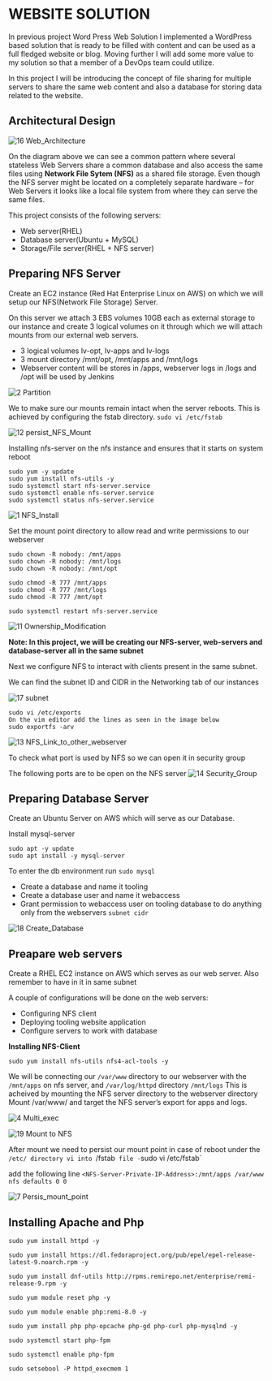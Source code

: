 # WEBSITE SOLUTION

In previous project Word Press Web Solution I implemented a WordPress based solution that is ready to be filled with content and can be used as a full fledged website or blog. Moving further I will add some more value to my solution so that a member of a DevOps team could utilize.

In this project I will be introducing the concept of file sharing for multiple servers to share the same web content and also a database for storing data related to the website.

## Architectural Design

![16 Web_Architecture](https://github.com/lucm9/My-Personal-Project-Documentation/assets/96879757/927a84c5-0dda-423d-b25e-3804ecabf10d)

On the diagram above we can see a common pattern where several stateless Web Servers share a common database and also access the same files using **Network File Sytem (NFS)** as a shared file storage. Even though the NFS server might be located on a completely separate hardware – for Web Servers it looks like a local file system from where they can serve the same files.

This project consists of the following servers:

- Web server(RHEL)
- Database server(Ubuntu + MySQL)
- Storage/File server(RHEL + NFS server)

## Preparing NFS Server
Create an EC2 instance (Red Hat Enterprise Linux  on AWS) on which we will setup our NFS(Network File Storage) Server.

On this server we attach 3 EBS volumes 10GB each as external storage to our instance and create 3 logical volumes on it through which we will attach mounts from our external web servers.

- 3 logical volumes lv-opt, lv-apps and lv-logs
- 3 mount directory /mnt/opt, /mnt/apps and /mnt/logs
- Webserver content will be stores in /apps, webserver logs in /logs and /opt will be used by Jenkins
  
![2 Partition](https://github.com/lucm9/My-Personal-Project-Documentation/assets/96879757/6a9b8298-46c1-43ac-a7aa-a4b0c97af7b9)

We to make sure our mounts remain intact when the server reboots. This is achieved by configuring the fstab directory.
`sudo vi /etc/fstab`

![12 persist_NFS_Mount](https://github.com/lucm9/My-Personal-Project-Documentation/assets/96879757/1ebf6c26-bc8c-454f-bd80-df4c0cf1766b)

Installing nfs-server on the nfs instance and ensures that it starts on system reboot
```
sudo yum -y update
sudo yum install nfs-utils -y
sudo systemctl start nfs-server.service
sudo systemctl enable nfs-server.service
sudo systemctl status nfs-server.service
```
![1 NFS_Install](https://github.com/lucm9/My-Personal-Project-Documentation/assets/96879757/37af0e46-4285-45fb-a8f0-a2dd2267ad74)

Set the mount point directory to allow read and write permissions to our webserver
```
sudo chown -R nobody: /mnt/apps
sudo chown -R nobody: /mnt/logs
sudo chown -R nobody: /mnt/opt

sudo chmod -R 777 /mnt/apps
sudo chmod -R 777 /mnt/logs
sudo chmod -R 777 /mnt/opt

sudo systemctl restart nfs-server.service
```
![11 Ownership_Modification](https://github.com/lucm9/My-Personal-Project-Documentation/assets/96879757/3608d419-1a70-43f4-a220-d88f70f9975e)

**Note: In this project, we will be creating our NFS-server, web-servers and database-server all in the same subnet**

Next we configure NFS to interact with clients present in the same subnet.

We can find the subnet ID and CIDR in the Networking tab of our instances

![17 subnet](https://github.com/lucm9/My-Personal-Project-Documentation/assets/96879757/221de3d6-fc96-4700-bfd4-c2dd2ce3b13c)

```
sudo vi /etc/exports
On the vim editor add the lines as seen in the image below
sudo exportfs -arv
```
![13 NFS_Link_to_other_webserver](https://github.com/lucm9/My-Personal-Project-Documentation/assets/96879757/2fea85c3-1073-4e94-aeed-a4e351663cda)

To check what port is used by NFS so we can open it in security group

The following ports are to be open on the NFS server
![14 Security_Group](https://github.com/lucm9/My-Personal-Project-Documentation/assets/96879757/d26a619e-42ee-43a0-88de-bd2f2e1a8997)

## Preparing Database Server
Create an Ubuntu Server on AWS which will serve as our Database. 

Install mysql-server
```
sudo apt -y update
sudo apt install -y mysql-server
```
To enter the db environment run
`sudo mysql`

- Create a database and name it tooling
- Create a database user and name it webaccess
- Grant permission to webaccess user on tooling database to do anything only from the webservers `subnet cidr`

![18 Create_Database](https://github.com/lucm9/My-Personal-Project-Documentation/assets/96879757/36dd9747-538f-498e-9473-e9d9e205d01a)

## Preapare web servers

Create a RHEL EC2 instance on AWS which serves as our web server. Also remember to have in it in same subnet

A couple of configurations will be done on the web servers:

- Configuring NFS client
- Deploying tooling website application
- Configure servers to work with database
  
**Installing NFS-Client**

```
sudo yum install nfs-utils nfs4-acl-tools -y
```
We will be connecting our `/var/www` directory to our webserver with the `/mnt/apps` on nfs server, and `/var/log/httpd` directory `/mnt/logs` This is acheived by mounting the NFS server directory to the webserver directory Mount /var/www/ and target the NFS server’s export for apps and logs. 

![4 Multi_exec](https://github.com/lucm9/My-Personal-Project-Documentation/assets/96879757/2093fd1c-54f4-4856-a02c-0784a576b238)

![19 Mount to NFS](https://github.com/lucm9/My-Personal-Project-Documentation/assets/96879757/c70e6aa7-9729-4e38-8138-1f7b0706ff3a)

After mount we need to persist our mount point in case of reboot under the `/etc/ directory vi into `/fstab` file -`sudo vi /etc/fstab`

add the following line `<NFS-Server-Private-IP-Address>:/mnt/apps /var/www nfs defaults 0 0`

![7 Persis_mount_point](https://github.com/lucm9/My-Personal-Project-Documentation/assets/96879757/277668ef-240a-4016-87bd-b2634f557ad4)

## Installing Apache and Php

```
sudo yum install httpd -y

sudo yum install https://dl.fedoraproject.org/pub/epel/epel-release-latest-9.noarch.rpm -y

sudo yum install dnf-utils http://rpms.remirepo.net/enterprise/remi-release-9.rpm -y

sudo yum module reset php -y

sudo yum module enable php:remi-8.0 -y

sudo yum install php php-opcache php-gd php-curl php-mysqlnd -y

sudo systemctl start php-fpm

sudo systemctl enable php-fpm

sudo setsebool -P httpd_execmem 1
```

